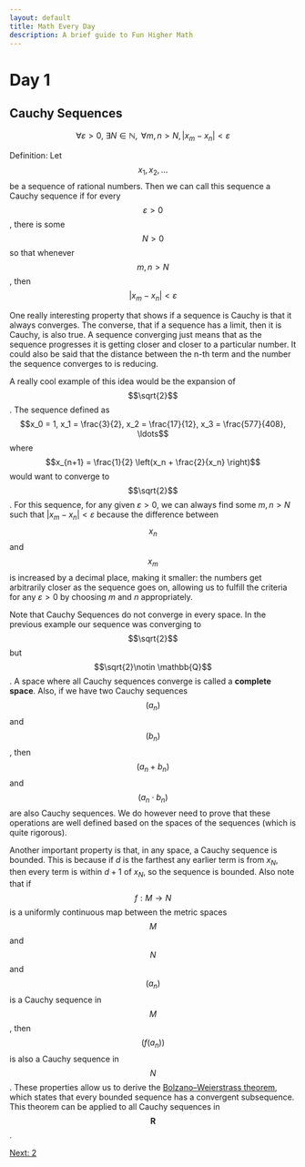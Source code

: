 ```yaml
---
layout: default
title: Math Every Day
description: A brief guide to Fun Higher Math
---
```

# Day 1

## Cauchy Sequences

$$\forall \varepsilon > 0,\ \exists N \in \mathbb{N}, \,\ \forall m,n > N,\left| x_m - x_n \right|<\varepsilon$$

Definition: Let $$x_1,x_2,\ldots$$ be a sequence of rational numbers. Then we can call this sequence a Cauchy sequence if for every $$
\varepsilon>0$$, there is some $$N>0$$ so that whenever $$m,n>N$$, then $$\left| x_m - x_n \right|<\varepsilon$$

One really interesting property that shows if a sequence is Cauchy is that it always converges. The converse, that if a sequence has a limit, then it is Cauchy, is also true. A sequence converging just means that as the sequence progresses it is getting closer and closer to a particular number. It could also be said that the distance between the n-th term and the number the sequence converges to is reducing.

A really cool example of this idea would be the expansion of $$\sqrt{2}$$. The sequence defined as 
$$x_0 = 1, x_1 = \frac{3}{2}, x_2 = \frac{17}{12}, x_3 = \frac{577}{408}, \ldots$$ 
where $$x_{n+1} = \frac{1}{2} \left(x_n + \frac{2}{x_n} \right)$$
would want to converge to $$\sqrt{2}$$. For this sequence, for any given $\varepsilon>0$, we can always find some $m,n > N$ such that $\lvert x_m - x_n\rvert < \varepsilon$ because the difference between $$x_n$$ and $$x_m$$ is increased by a decimal place, making it smaller: the numbers get arbitrarily closer as the sequence goes on, allowing us to fulfill the criteria for any  $\varepsilon>0$ by choosing $m$ and $n$ appropriately.

Note that Cauchy Sequences do not converge in every space. In the previous example our sequence was converging to $$\sqrt{2}$$ but $$\sqrt{2}\notin \mathbb{Q}$$. A space where all Cauchy sequences converge is called a **complete space**. Also, if we have two Cauchy sequences $$(a_n)$$ and $$(b_n)$$, then $$(a_n+b_n)$$ and $$(a_n \cdot b_n)$$ are also Cauchy sequences. We do however need to prove that these operations are well defined based on the spaces of the sequences (which is quite rigorous).

Another important property is that, in any space, a Cauchy sequence is bounded. This is because if $d$ is the farthest any earlier term is from $x_N$, then every term is within $d + 1$ of $x_N$, so the sequence is bounded. Also note that if $$f : M \to N$$ is a uniformly continuous map between the metric spaces $$M$$ and $$N$$ and $$(a_n)$$ is a Cauchy sequence in $$M$$, then $$(f(a_n))$$ is also a Cauchy sequence in $$N$$. These properties allow us to derive the [Bolzano–Weierstrass theorem](https://en.wikipedia.org/wiki/Bolzano%E2%80%93Weierstrass_theorem), which states that every bounded sequence has a convergent subsequence. This theorem can be applied to all Cauchy sequences in $$\mathbf{R}$$.

<div class="day-nav">
  <a href="./day2.html" class="day-nav__link">Next: 2</a>
</div>
